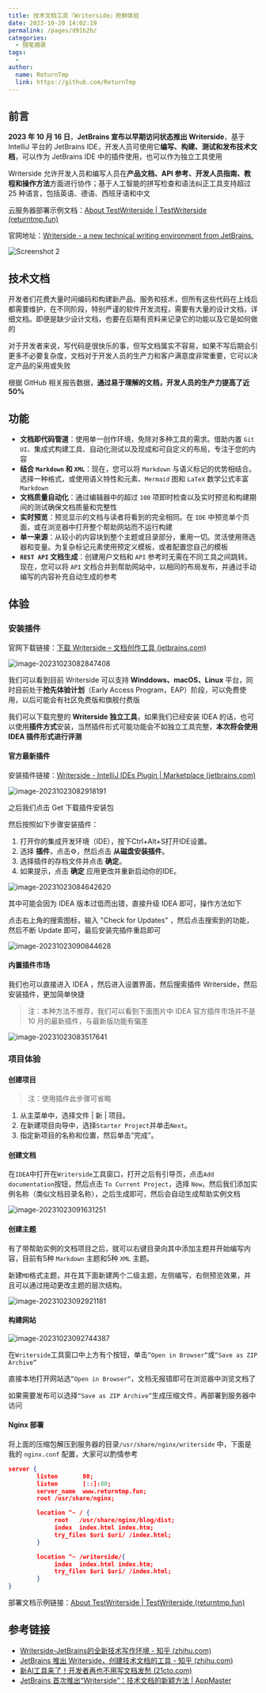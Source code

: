 ```yaml
---
title: 技术文档工具『Writerside』抢鲜体验
date: 2023-10-20 14:02:19
permalink: /pages/d91b2b/
categories:
  - 随笔摘录
tags:
  - 
author: 
  name: ReturnTmp
  link: https://github.com/ReturnTmp
---
```








## 前言

**2023 年 10 月 16 日**，**JetBrains 宣布以早期访问状态推出 Writerside**，基于 IntelliJ 平台的 JetBrains IDE，开发人员可使用它**编写、构建、测试和发布技术文档**，可以作为 JetBrains IDE 中的插件使用，也可以作为独立工具使用

Writerside 允许开发人员和编写人员在**产品文档、API 参考、开发人员指南、教程和操作方法**方面进行协作；基于人工智能的拼写检查和语法纠正工具支持超过 25 种语言，包括英语、德语、西班牙语和中文

云服务器部署示例文档：[About TestWriterside | TestWriterside (returntmp.fun)](http://www.returntmp.fun/writerside/starter-topic.html)

官网地址：[Writerside - a new technical writing environment from JetBrains.](https://www.jetbrains.com/writerside/)

![Screenshot 2](https://cdn.jsdelivr.net/gh/Returntmp/blog-image@main/blog/202310230812987.png)

## 技术文档

开发者们花费大量时间编码和构建新产品、服务和技术，但所有这些代码在上线后都需要维护，在不同阶段，特别严谨的软件开发流程，需要有大量的设计文档，详细文档。即便是缺少设计文档，也要在后期有资料来记录它的功能以及它是如何做的

对于开发者来说，写代码是很快乐的事，但写文档属实不容易，如果不写后期会引更多不必要复杂度，文档对于开发人员的生产力和客户满意度非常重要，它可以决定产品的采用或失败

根据 GitHub 相关报告数据，**通过易于理解的文档，开发人员的生产力提高了近 50%** 



## 功能

- **文档即代码管道**：使用单一创作环境，免除对多种工具的需求。借助内置 `Git UI`、集成式构建工具、自动化测试以及现成和可自定义的布局，专注于您的内容
- **结合 `Markdown` 和 `XML`**：现在，您可以将 `Markdown` 与语义标记的优势相结合。选择一种格式，或使用语义特性和元素、`Mermaid` 图和 `LaTeX` 数学公式丰富 `Markdown`
- **文档质量自动化**：通过编辑器中的超过 `100` 项即时检查以及实时预览和构建期间的测试确保文档质量和完整性
- **实时预览**：预览显示的文档与读者将看到的完全相同。在 `IDE` 中预览单个页面，或在浏览器中打开整个帮助网站而不运行构建
- **单一来源**：从较小的内容块到整个主题或目录部分，重用一切。灵活使用筛选器和变量。为复杂标记元素使用预定义模板，或者配置您自己的模板
- **`REST API` 文档生成**：创建用户文档和 `API` 参考时无需在不同工具之间跳转。现在，您可以将 `API` 文档合并到帮助网站中，以相同的布局发布，并通过手动编写的内容补充自动生成的参考





## 体验

### 安装插件

官网下载链接：[下载 Writerside – 文档创作工具 (jetbrains.com)](https://www.jetbrains.com/zh-cn/writerside/download/#section=windows)

![image-20231023082847408](https://cdn.jsdelivr.net/gh/Returntmp/blog-image@main/blog/202310230828636.png)

我们可以看到目前 Writerside 可以支持 **Winddows、macOS、Linux** 平台，同时目前处于**抢先体验计划**（Early Access Program，EAP）阶段，可以免费使用，以后可能会有社区免费版和旗舰付费版

我们可以下载完整的 **Writerside 独立工具**，如果我们已经安装 IDEA 的话，也可以使用**插件方式**安装，当然插件形式可能功能会不如独立工具完整，**本次将会使用 IDEA 插件形式进行评测**



#### 官方最新插件

安装插件链接：[Writerside - IntelliJ IDEs Plugin | Marketplace (jetbrains.com)](https://plugins.jetbrains.com/plugin/20158-writerside)

![image-20231023082918191](https://cdn.jsdelivr.net/gh/Returntmp/blog-image@main/blog/202310230829613.png)

之后我们点击 Get 下载插件安装包

然后按照如下步骤安装插件：

1. 打开你的集成开发环境（IDE），按下Ctrl+Alt+S打开IDE设置。 
2. 选择 **插件**，点击⚙️，然后点击 **从磁盘安装插件**。 
3. 选择插件的存档文件并点击 **确定**。 
4. 如果提示，点击 **确定** 应用更改并重新启动你的IDE。 

![image-20231023084642620](https://cdn.jsdelivr.net/gh/Returntmp/blog-image@main/blog/202310230846863.png)

其中可能会因为 IDEA 版本过低而出错，直接升级 IDEA 即可，操作方法如下

点击右上角的搜索图标，输入 "Check for Updates" ，然后点击搜索到的功能，然后不断 Update 即可，最后安装完插件重启即可

![image-20231023090844628](https://cdn.jsdelivr.net/gh/Returntmp/blog-image@main/blog/202310230908920.png)



#### 内置插件市场

我们也可以直接进入 IDEA ，然后进入设置界面，然后搜索插件 Writerside，然后安装插件，更加简单快捷

> 注：本种方法不推荐，我们可以看到下面图片中 IDEA 官方插件市场并不是 10 月的最新插件，与最新版功能有偏差

![image-20231023083517641](https://cdn.jsdelivr.net/gh/Returntmp/blog-image@main/blog/202310230835005.png)



### 项目体验

#### 创建项目

> 注：使用插件此步骤可省略

1. 从主菜单中，选择文件 | 新 | 项目。
2. 在新建项目向导中，选择`Starter Project`并单击`Next`。
3. 指定新项目的名称和位置，然后单击“完成”。



#### 创建文档

在`IDEA`中打开在`Writerside`工具窗口，打开之后有引导页，点击`Add documentation`按钮，然后点击 `To Current Project`，选择 `New`，然后我们添加实例名称（类似文档目录名称），之后生成即可，然后会自动生成帮助实例文档

![image-20231023091631251](https://cdn.jsdelivr.net/gh/Returntmp/blog-image@main/blog/202310230916539.png)



#### 创建主题

有了带帮助实例的文档项目之后，就可以右键目录向其中添加主题并开始编写内容，目前有5种 `Markdown` 主题和5种 `XML` 主题。

新建`MD`格式主题，并在其下面新建两个二级主题，左侧编写，右侧预览效果，并且可以通过拖动更改主题的层次结构。

![image-20231023092921181](https://cdn.jsdelivr.net/gh/Returntmp/blog-image@main/blog/202310230929484.png)





#### 构建网站

![image-20231023092744387](https://cdn.jsdelivr.net/gh/Returntmp/blog-image@main/blog/202310230927471.png)

在`Writerside`工具窗口中上方有个按钮，单击`”Open in Browser“`或`“Save as ZIP Archive”`

直接本地打开网站选`”Open in Browser“`，文档无报错即可在浏览器中浏览文档了

如果需要发布可以选择`“Save as ZIP Archive”`生成压缩文件，再部署到服务器中访问



#### Nginx 部署

将上面的压缩包解压到服务器的目录`/usr/share/nginx/writerside` 中，下面是我的 `nginx.conf` 配置，大家可以酌情参考

```json
server {
        listen       80;
        listen       [::]:80;
        server_name  www.returntmp.fun;
        root /usr/share/nginx;

        location ^~ / {
             root   /usr/share/nginx/blog/dist;
             index  index.html index.htm;
             try_files $uri $uri/ /index.html;
        }

        location ^~ /writerside/{
             index  index.html index.htm;
             try_files $uri $uri/ /index.html;
        }
}
```

部署文档示例链接：[About TestWriterside | TestWriterside (returntmp.fun)](http://www.returntmp.fun/writerside/starter-topic.html)





## 参考链接

- [Writerside-JetBrains的全新技术写作环境 - 知乎 (zhihu.com)](https://zhuanlan.zhihu.com/p/662270037)
- [JetBrains 推出 Writerside，创建技术文档的工具 - 知乎 (zhihu.com)](https://zhuanlan.zhihu.com/p/661832996)
- [新AI工具来了！开发者再也不用写文档发愁 (21cto.com)](https://www.21cto.com/article/2475624056949539)
- [JetBrains 首次推出“Writerside”：技术文档的新颖方法 | AppMaster](https://appmaster.io/zh/news/jetbrains-shou-ci-tui-chu-writerside-ji-zhu-wen-dang-de-xin-ying-fang-fa)



